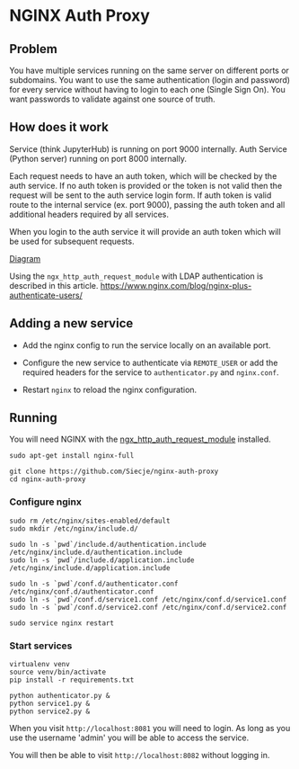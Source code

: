 # NGINX Auth Proxy

## Problem

You have multiple services running on the same server on different ports or subdomains.
You want to use the same authentication (login and password) for every service without having to login to each one (Single Sign On).
You want passwords to validate against one source of truth.

## How does it work

Service (think JupyterHub) is running on port 9000 internally.
Auth Service (Python server) running on port 8000 internally.

Each request needs to have an auth token, which will be checked by the auth service.
If no auth token is provided or the token is not valid then the request will be sent to the auth service login form.
If auth token is valid route to the internal service (ex. port 9000), passing the auth token and all additional headers required by all services.

When you login to the auth service it will provide an auth token which will be used for subsequent requests.

[Diagram](https://github.com/Siecje/nginx-auth-proxy/blob/master/steps.md)

Using the `ngx_http_auth_request_module` with LDAP authentication is described in this article.
https://www.nginx.com/blog/nginx-plus-authenticate-users/

## Adding a new service

- Add the nginx config to run the service locally on an available port.

- Configure the new service to authenticate via `REMOTE_USER` or
add the required headers for the service to `authenticator.py` and `nginx.conf`.

- Restart `nginx` to reload the nginx configuration.

## Running

You will need NGINX with the [ngx_http_auth_request_module](http://nginx.org/en/docs/http/ngx_http_auth_request_module.html) installed.

```shell
sudo apt-get install nginx-full
```

```shell
git clone https://github.com/Siecje/nginx-auth-proxy
cd nginx-auth-proxy
```

### Configure nginx

```shell
sudo rm /etc/nginx/sites-enabled/default
sudo mkdir /etc/nginx/include.d/
```

```shell
sudo ln -s `pwd`/include.d/authentication.include /etc/nginx/include.d/authentication.include
sudo ln -s `pwd`/include.d/application.include /etc/nginx/include.d/application.include
```

```shell
sudo ln -s `pwd`/conf.d/authenticator.conf /etc/nginx/conf.d/authenticator.conf
sudo ln -s `pwd`/conf.d/service1.conf /etc/nginx/conf.d/service1.conf
sudo ln -s `pwd`/conf.d/service2.conf /etc/nginx/conf.d/service2.conf
```

```shell
sudo service nginx restart
```

### Start services

```shell
virtualenv venv
source venv/bin/activate
pip install -r requirements.txt
```

```shell
python authenticator.py &
python service1.py &
python service2.py &
```

When you visit `http://localhost:8081` you will need to login.
As long as you use the username 'admin' you will be able to access the service.

You will then be able to visit `http://localhost:8082` without logging in.
